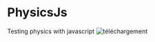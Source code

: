 # PhysicsJs
Testing physics with javascript
![téléchargement](https://github.com/tosbas/PhysicsJs/assets/69684754/69daf654-a0c7-4e52-9f87-14150cf00fdf)
